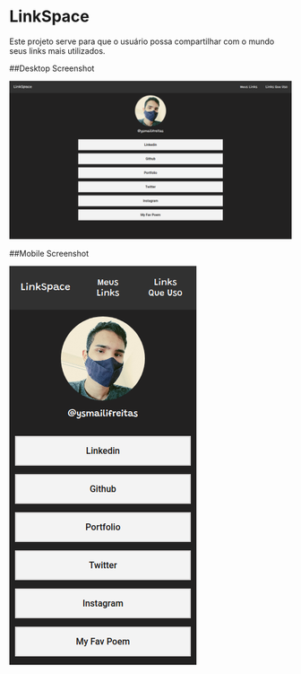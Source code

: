 # LinkSpace
Este projeto serve para que o usuário possa compartilhar com o mundo seus links mais utilizados.

##Desktop Screenshot

![Alt image](img/desktop-ss.png?raw=true "Desktop Screenshot")

##Mobile Screenshot

![Alt image](img/mobile-ss.png?raw=true "Mobile Screenshot")
